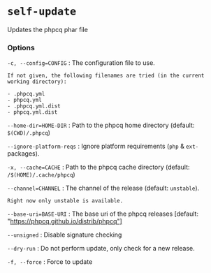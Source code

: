 # `self-update`

Updates the phpcq phar file

### Options

`-c, --config=CONFIG`
:   The configuration file to use.

    If not given, the following filenames are tried (in the current working directory):

    - .phpcq.yml
    - phpcq.yml
    - .phpcq.yml.dist
    - phpcq.yml.dist

`--home-dir=HOME-DIR`
:   Path to the phpcq home directory (default: `$(CWD)/.phpcq`)

`--ignore-platform-reqs`
:   Ignore platform requirements (`php` & `ext-` packages).

`-x, --cache=CACHE`
:   Path to the phpcq cache directory (default: `/$(HOME)/.cache/phpcq`)

`--channel=CHANNEL`
:   The channel of the release (default: `unstable`).

    Right now only unstable is available.

`--base-uri=BASE-URI`
:   The base uri of the phpcq releases [default: "https://phpcq.github.io/distrib/phpcq"]

`--unsigned`
:   Disable signature checking

`--dry-run`
:   Do not perform update, only check for a new release.

`-f, --force`
:   Force to update
